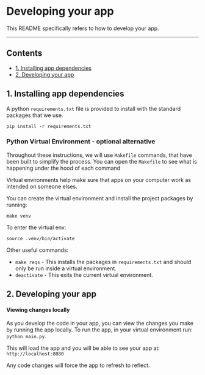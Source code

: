# Developing your app

This README specifically refers to how to develop your app.

---

## Contents

- [1. Installing app dependencies](#1-installing-app-dependencies)
- [2. Developing your app](#2-developing-your-app)


## 1. Installing app dependencies

A python `requirements.txt` file is provided to install with the standard packages that we use.

```
pip install -r requirements.txt
```

### Python Virtual Environment - optional alternative

Throughout these instructions, we will use `Makefile` commands, that have been built to simplify the process. You can open the `Makefile` to see what is happening under the hood of each command

Virtual environments help make sure that apps on your computer work as intended on someone elses.

You can create the virtual environment and install the project packages by running:

```
make venv
```

To enter the virtual env:

```
source .venv/bin/activate
```

Other useful commands:

- `make reqs` - This installs the packages in `requirements.txt` and should only be run inside a virtual environment.
- `deactivate` - This exits the current virtual environment.


## 2. Developing your app

#### Viewing changes locally

As you develop the code in your app, you can view the changes you make by running the app locally. To run the app, in your virtual environment run: `python main.py`.

This will load the app and you will be able to see your app at: `http://localhost:8080`

Any code changes will force the app to refresh to reflect.
